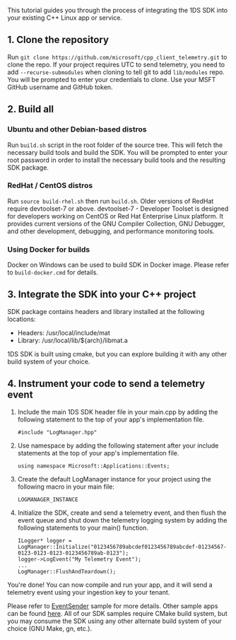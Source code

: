 
This tutorial guides you through the process of integrating the 1DS SDK into your existing C++ Linux app or service.

## 1. Clone the repository

Run `git clone https://github.com/microsoft/cpp_client_telemetry.git` to clone the repo. If your project requires UTC to send telemetry, you need to add `--recurse-submodules` when cloning to tell git to add `lib/modules` repo. You will be prompted to enter your credentials to clone. Use your MSFT GitHub username and GitHub token.

## 2. Build all

### Ubuntu and other Debian-based distros

Run `build.sh` script in the root folder of the source tree. This will fetch the necessary build tools and build the SDK. You will be prompted to enter your root password in order to install the necessary build tools and the resulting SDK package.

### RedHat / CentOS distros

Run `source build-rhel.sh` then run `build.sh`. Older versions of RedHat require devtoolset-7 or above. devtoolset-7 - Developer Toolset is designed for developers working on CentOS or Red Hat Enterprise Linux platform. It provides current versions of the GNU Compiler Collection, GNU Debugger, and other development, debugging, and performance monitoring tools.

### Using Docker for builds

Docker on Windows can be used to build SDK in Docker image. Please refer to `build-docker.cmd` for details.

## 3. Integrate the SDK into your C++ project

SDK package contains headers and library installed at the following locations:

* Headers: /usr/local/include/mat
* Library: /usr/local/lib/${arch}/libmat.a

1DS SDK is built using cmake, but you can explore building it with any other build system of your choice.


## 4. Instrument your code to send a telemetry event

1. Include the main 1DS SDK header file in your main.cpp by adding the following statement to the top of your app's implementation file.

	```
    #include "LogManager.hpp"
	```
    
2. Use namespace by adding the following statement after your include statements at the top of your app's implementation file.

    ```
    using namespace Microsoft::Applications::Events; 
    ```

3. Create the default LogManager instance for your project using the following macro in your main file:

	```
    LOGMANAGER_INSTANCE
    ```

4. Initialize the SDK, create and send a telemetry event, and then flush the event queue and shut down the telemetry
logging system by adding the following statements to your main() function.

    ```
    ILogger* logger = LogManager::Initialize("0123456789abcdef0123456789abcdef-01234567-0123-0123-0123-0123456789ab-0123");
    logger->LogEvent("My Telemetry Event");
    ...
    LogManager::FlushAndTeardown();
    ```

You're done! You can now compile and run your app, and it will send a telemetry event using your ingestion key to your tenant.

Please refer to [EventSender](https://github.com/microsoft/cpp_client_telemetry/tree/master/examples/cpp/EventSender) sample for more details. Other sample apps can be found [here](https://github.com/microsoft/cpp_client_telemetry/tree/master/examples/cpp/). All of our SDK samples require CMake build system, but you may consume the SDK using any other alternate build system of your choice (GNU Make, gn, etc.).
